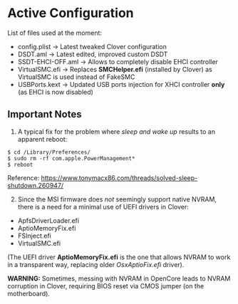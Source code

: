 # Active Configuration

List of files used at the moment:

* config.plist → Latest tweaked Clover configuration
* DSDT.aml → Latest edited, improved custom DSDT
* SSDT-EHCI-OFF.aml → Allows to completely disable EHCI controller
* VirtualSMC.efi → Replaces **SMCHelper.efi** (installed by Clover) as VirtualSMC is used instead of FakeSMC
* USBPorts.kext → Updated USB ports injection for XHCI controller **only** (as EHCI is now disabled)

## Important Notes

1. A typical fix for the problem where *sleep and wake up* results to an apparent reboot:

```
$ cd /Library/Preferences/
$ sudo rm -rf com.apple.PowerManagement*
$ reboot
```

Reference: https://www.tonymacx86.com/threads/solved-sleep-shutdown.260947/

2. Since the MSI firmware does *not* seemingly support native NVRAM, there is a need for a minimal use of UEFI drivers in Clover:

* ApfsDriverLoader.efi
* AptioMemoryFix.efi
* FSInject.efi
* VirtualSMC.efi

(The UEFI driver **AptioMemoryFix.efi** is the one that allows NVRAM to work in a transparent way, replacing older *OsxAptioFix.efi* driver).

**WARNING:** Sometimes, messing with NVRAM in OpenCore leads to NVRAM corruption in Clover, requiring BIOS reset via CMOS jumper (on the motherboard).